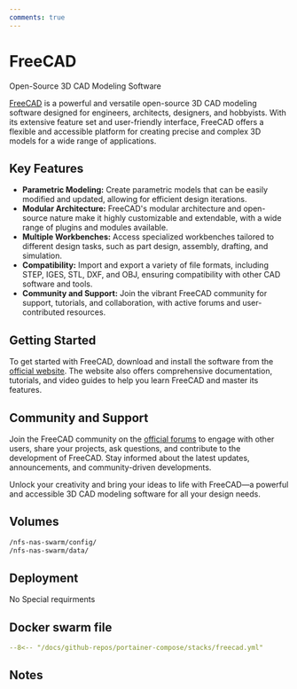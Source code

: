 ```yaml
---
comments: true
---
```


# FreeCAD

Open-Source 3D CAD Modeling Software

[FreeCAD](https://www.freecadweb.org/) is a powerful and versatile open-source 3D CAD modeling software designed for engineers, architects, designers, and hobbyists. With its extensive feature set and user-friendly interface, FreeCAD offers a flexible and accessible platform for creating precise and complex 3D models for a wide range of applications.

## Key Features

- **Parametric Modeling:** Create parametric models that can be easily modified and updated, allowing for efficient design iterations.
- **Modular Architecture:** FreeCAD's modular architecture and open-source nature make it highly customizable and extendable, with a wide range of plugins and modules available.
- **Multiple Workbenches:** Access specialized workbenches tailored to different design tasks, such as part design, assembly, drafting, and simulation.
- **Compatibility:** Import and export a variety of file formats, including STEP, IGES, STL, DXF, and OBJ, ensuring compatibility with other CAD software and tools.
- **Community and Support:** Join the vibrant FreeCAD community for support, tutorials, and collaboration, with active forums and user-contributed resources.

## Getting Started

To get started with FreeCAD, download and install the software from the [official website](https://www.freecadweb.org/). The website also offers comprehensive documentation, tutorials, and video guides to help you learn FreeCAD and master its features.

## Community and Support

Join the FreeCAD community on the [official forums](https://forum.freecadweb.org/) to engage with other users, share your projects, ask questions, and contribute to the development of FreeCAD. Stay informed about the latest updates, announcements, and community-driven developments.

Unlock your creativity and bring your ideas to life with FreeCAD—a powerful and accessible 3D CAD modeling software for all your design needs.


## Volumes

```bash
/nfs-nas-swarm/config/
/nfs-nas-swarm/data/
```

## Deployment
No Special requirments

## Docker swarm file
``` yaml linenums="1" 
--8<-- "/docs/github-repos/portainer-compose/stacks/freecad.yml"
```

## Notes

